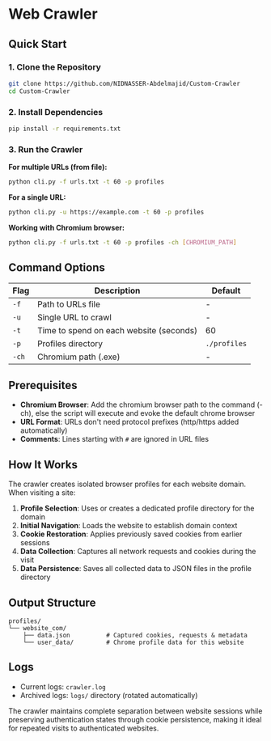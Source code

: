 # Web Crawler

## Quick Start

### 1. Clone the Repository
```bash
git clone https://github.com/NIDNASSER-Abdelmajid/Custom-Crawler
cd Custom-Crawler
```

### 2. Install Dependencies
```bash
pip install -r requirements.txt
```

### 3. Run the Crawler

**For multiple URLs (from file):**
```bash
python cli.py -f urls.txt -t 60 -p profiles
```

**For a single URL:**
```bash
python cli.py -u https://example.com -t 60 -p profiles
```

**Working with Chromium browser:**
```bash
python cli.py -f urls.txt -t 60 -p profiles -ch [CHROMIUM_PATH]
```

## Command Options

| Flag | Description | Default |
|------|-------------|---------|
| `-f` | Path to URLs file | - |
| `-u` | Single URL to crawl | - |
| `-t` | Time to spend on each website (seconds) | 60 |
| `-p` | Profiles directory | `./profiles` |
| `-ch` | Chromium path (.exe) | - |

## Prerequisites

- **Chromium Browser**: Add the chromium browser path to the command (-ch), else the script will execute and evoke the default chrome browser
- **URL Format**: URLs don't need protocol prefixes (http/https added automatically)
- **Comments**: Lines starting with `#` are ignored in URL files

## How It Works

The crawler creates isolated browser profiles for each website domain. When visiting a site:

1. **Profile Selection**: Uses or creates a dedicated profile directory for the domain
2. **Initial Navigation**: Loads the website to establish domain context
3. **Cookie Restoration**: Applies previously saved cookies from earlier sessions
4. **Data Collection**: Captures all network requests and cookies during the visit
5. **Data Persistence**: Saves all collected data to JSON files in the profile directory

## Output Structure

```
profiles/
└── website_com/
    ├── data.json          # Captured cookies, requests & metadata
    └── user_data/         # Chrome profile data for this website
```

## Logs

- Current logs: `crawler.log`
- Archived logs: `logs/` directory (rotated automatically)

The crawler maintains complete separation between website sessions while preserving authentication states through cookie persistence, making it ideal for repeated visits to authenticated websites.
